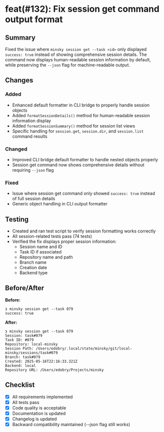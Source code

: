 # feat(#132): Fix session get command output format

## Summary

Fixed the issue where `minsky session get --task <id>` only displayed `success: true` instead of showing comprehensive session details. The command now displays human-readable session information by default, while preserving the `--json` flag for machine-readable output.

## Changes

### Added

- Enhanced default formatter in CLI bridge to properly handle session objects
- Added `formatSessionDetails()` method for human-readable session information display
- Added `formatSessionSummary()` method for session list views
- Specific handling for `session.get`, `session.dir`, and `session.list` command results

### Changed

- Improved CLI bridge default formatter to handle nested objects properly
- Session get command now shows comprehensive details without requiring `--json` flag

### Fixed

- Issue where session get command only showed `success: true` instead of full session details
- Generic object handling in CLI output formatter

## Testing

- Created and ran test script to verify session formatting works correctly
- All session-related tests pass (74 tests)
- Verified the fix displays proper session information:
  - Session name and ID
  - Task ID if associated
  - Repository name and path
  - Branch name
  - Creation date
  - Backend type

## Before/After

**Before:**
```
❯ minsky session get --task 079
success: true
```

**After:**
```
❯ minsky session get --task 079
Session: task#079
Task ID: #079
Repository: local-minsky
Session Path: /Users/edobry/.local/state/minsky/git/local-minsky/sessions/task#079
Branch: task#079
Created: 2025-05-16T22:16:33.321Z
Backend: local
Repository URL: /Users/edobry/Projects/minsky
```

## Checklist

- [x] All requirements implemented
- [x] All tests pass
- [x] Code quality is acceptable
- [x] Documentation is updated
- [x] Changelog is updated
- [x] Backward compatibility maintained (--json flag still works) 

